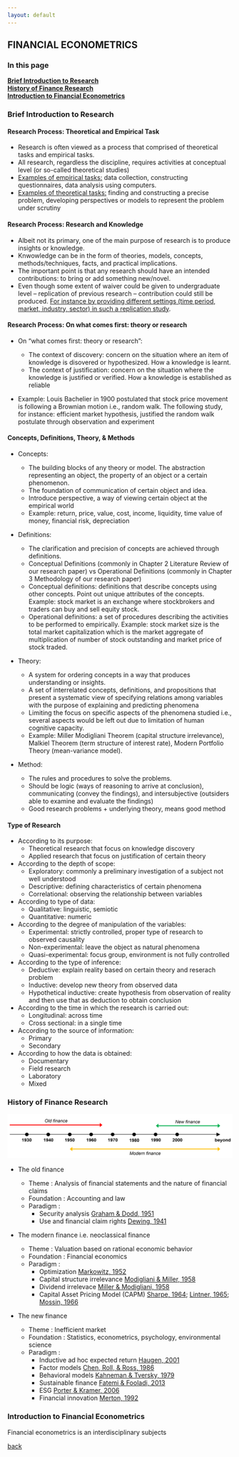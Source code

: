 ```yaml
---
layout: default
---
```


## FINANCIAL ECONOMETRICS

### In this page
**[Brief Introduction to Research](#brief-introduction-to-research)**<br>
**[History of Finance Research](#history-of-finance-research)**<br>
**[Introduction to Financial Econometrics](#introduction-to-financial-econometrics)**<br>


### Brief Introduction to Research

#### Research Process: Theoretical and Empirical Task

*   Research is often viewed as a process that comprised of theoretical tasks and empirical tasks.
*   All research, regardless the discipline, requires activities at conceptual level (or so-called theoretical studies)
*   <u>Examples of empirical tasks:</u> data collection, constructing questionnaires, data analysis using computers.
*   <u>Examples of theoretical tasks:</u> finding and constructing a precise problem, developing perspectives or models to represent the problem under scrutiny


#### Research Process: Research and Knowledge

*   Albeit not its primary, one of the main purpose of research is to produce insights or knowledge.
*   Knwowledge can be in the form of theories, models, concepts, methods/techniques, facts, and practical implications.
*   The important point is that any research should have an intended contributions: to bring or add something new/novel.
*   Even though some extent of waiver could be given to undergraduate level –  replication of previous research – contribution could still be produced. <u>For instance by providing different settings (time period, market, industry, sector) in such a replication study</u>.

#### Research Process: On what comes first: theory or research

*   On “what comes first: theory or research”:
    *   The context of discovery: concern on the situation where an item of knowledge is disovered or hypothesized. How a knowledge is learnt.
    *   The context of justification: concern on the situation where the knowledge is justified or verified. How a knowledge is established as reliable

*   Example: Louis Bachelier in 1900 postulated that stock price movement is following a Brownian motion i.e., random walk. The following study, for instance: efficient market hypothesis, justified the random walk postulate through observation and experiment

#### Concepts, Definitions, Theory, & Methods

*   Concepts:
    *   The building blocks of any theory or model. The abstraction representing an object, the property of an object or a certain phenomenon.
    *   The foundation of communication of certain object and idea.
    *   Introduce perspective, a way of viewing certain object at the empirical world
    *   Example: return, price, value, cost, income, liquidity, time value of money, financial risk, depreciation
      
*   Definitions:
    *   The clarification and precision of concepts are achieved through definitions.
    *   Conceptual Definitions (commonly in Chapter 2 Literature Review of our research paper) vs Operational Definitions (commonly in Chapter 3 Methodology of our research paper)
    *   Conceptual definitions: definitions that describe concepts using other concepts. Point out unique attributes of the concepts.  Example: stock market is an exchange where stockbrokers and traders can buy and sell equity stock.
    *   Operational definitions: a set of procedures describing the activities to be performed to empirically. Example: stock market size is the total market capitalization which is the market aggregate of multiplication of number of stock outstanding and market price of stock traded.
 
*   Theory:
    *   A system for ordering concepts in a way that produces understanding or insights.
    *   A set of interrelated concepts, definitions, and propositions that present a systematic view of specifying relations among variables with the purpose of explaining and predicting phenomena
    *   Limiting the focus on specific aspects of the phenomena studied i.e., several aspects would be left out due to limitation of human cognitive capacity.
    *   Example: Miller Modigliani Theorem (capital structure irrelevance), Malkiel Theorem (term structure of interest rate), Modern Portfolio Theory (mean-variance model).
      
*   Method: 
    *   The rules and procedures to solve the problems.
    *   Should be logic (ways of reasoning to arrive at conclusion), communicating (convey the findings), and intersubjective (outsiders able to examine and evaluate the findings)
    *   Good research problems + underlying theory, means good method

#### Type of Research

*   According to its purpose: 
    *   Theoretical research that focus on knowledge discovery
    *   Applied research that focus on justification of certain theory
*   According to the depth of scope: 
    *   Exploratory: commonly a preliminary investigation of a subject not well understood
    *   Descriptive: defining characteristics of certain phenomena
    *   Correlational: observing the relationship between variables
*   According to type of data: 
    *   Qualitative: linguistic, semiotic
    *   Quantitative: numeric 
*   According to the degree of manipulation of the variables: 
    *  Experimental: strictly controlled, proper type of research to observed causality
    *  Non-experimental: leave the object as natural phenomena
    *  Quasi-experimental: focus group, environment is not fully controlled
*   According to the type of inference: 
    *  Deductive: explain reality based on certain theory and reserach problem
    *  Inductive: develop new theory from observed data
    *  Hypothetical inductive: create hypothesis from observation of reality and then use that as deduction to obtain conclusion
*   According to the time in which the research is carried out: 
    *   Longitudinal: across time
    *   Cross sectional: in a single time
*   According to the source of information: 
    *   Primary
    *   Secondary
*   According to how the data is obtained: 
    *   Documentary
    *   Field research
    *   Laboratory
    *   Mixed

### History of Finance Research

![hist](/assets/img/financehistory.png)

*   The old finance
    *   Theme      : Analysis of financial statements and the nature of financial claims
    *   Foundation : Accounting and law
    *   Paradigm   :
        *   Security analysis [Graham & Dodd, 1951](https://doi.org/10.1177/000271623517700152)
        *   Use and financial claim rights [Dewing, 1941](https://doi.org/10.1177/000271623518000148)

*   The modern finance i.e. neoclassical finance
    *   Theme      : Valuation based on rational economic behavior
    *   Foundation : Financial economics
    *   Paradigm   :
        *   Optimization [Markowitz, 1952](https://doi.org/10.1111/j.1540-6261.1952.tb01525.x)
        *   Capital structure irrelevance [Modigliani & Miller, 1958](https://www.jstor.org/stable/1809766)
        *   Dividend irrelevace [Miller & Modigliani, 1958](https://www.jstor.org/stable/2351143)
        *   Capital Asset Pricing Model (CAPM) [Sharpe, 1964](https://doi.org/10.1111/j.1540-6261.1964.tb02865.x); [Lintner, 1965](https://doi.org/10.1111/j.1540-6261.1965.tb02930.x); [Mossin, 1966](https://doi.org/10.2307/1910098)

*   The new finance
    *   Theme      : Inefficient market
    *   Foundation : Statistics, econometrics, psychology, environmental science
    *   Paradigm   :
        *   Inductive ad hoc expected return [Haugen, 2001](http://dx.doi.org/10.3905/jai.2001.319015)
        *   Factor models [Chen, Roll, & Ross, 1986](https://www.jstor.org/stable/2352710)
        *   Behavioral models [Kahneman & Tversky, 1979](https://doi.org/10.2307/1914185)
        *   Sustainable finance [Fatemi & Fooladi, 2013](https://doi.org/10.1016/j.gfj.2013.07.006)
        *   ESG [Porter & Kramer, 2006](https://hbr.org/2006/12/strategy-and-society-the-link-between-competitive-advantage-and-corporate-social-responsibility)
        *   Financial innovation [Merton, 1992](https://doi.org/10.1111/j.1745-6622.1992.tb00214.x) <br>


### Introduction to Financial Econometrics

Financial econometrics is an interdisciplinary subjects





[back](./)
